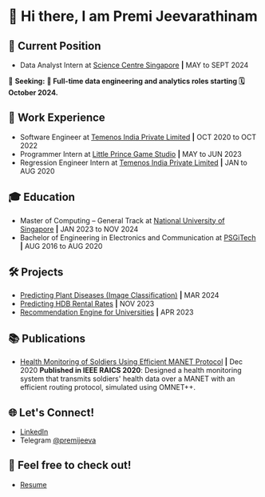 # 👋 Hi there, I am Premi Jeevarathinam

## 🌟 Current Position
- Data Analyst Intern at [Science Centre Singapore](https://www.science.edu.sg/) **|** MAY to SEPT 2024

🚀 **Seeking:** **🎯 Full-time data engineering and analytics roles starting 🗓️ October 2024.**

## 💼 Work Experience
- Software Engineer at [Temenos India Private Limited](https://www.temenos.com/) **|** OCT 2020 to OCT 2022
- Programmer Intern at [Little Prince Game Studio](https://littleprincestudio.com/) **|** MAY to JUN 2023
- Regression Engineer Intern at [Temenos India Private Limited](https://www.temenos.com/) **|** JAN to AUG 2020 

## 🎓 Education
- Master of Computing – General Track  at [National University of Singapore](https://nus.edu.sg/) **|** JAN 2023 to NOV 2024
- Bachelor of Engineering in Electronics and Communication at [PSGiTech](https://psgitech.ac.in/) **|** AUG 2016 to AUG 2020

## 🛠️ Projects
- [Predicting Plant Diseases (Image Classification)](https://github.com/jpremijeev/IS5126-Hands-on-With-Applied-Analytics) **|** MAR 2024
- [Predicting HDB Rental Rates](https://github.com/jpremijeev/CS5228-Knowledge-Discrovery-and-Data-Mining) **|** NOV 2023
- [Recommendation Engine for Universities](https://github.com/jpremijeev/IT5006-Fundamentals-of-Data-Analytics) **|** APR 2023

## 📚 Publications
- [Health Monitoring of Soldiers Using Efficient MANET Protocol](https://ieeexplore.ieee.org/document/9332510/) **|** Dec 2020
**Published in IEEE RAICS 2020**: Designed a health monitoring system that transmits soldiers' health data over a MANET with an efficient routing protocol, simulated using OMNET++.

## 🌐 Let's Connect!
- [LinkedIn](https://www.linkedin.com/in/premi-j/)
- Telegram [@premijeeva](https://t.me/premijeeva)

## 🌟 Feel free to check out!
- [Resume](https://github.com/jpremijeev/jpremijeev/blob/main/Premi%20Jeevarathinam.pdf)
